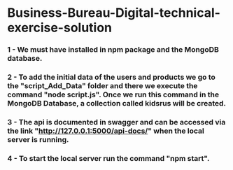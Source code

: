 # Business-Bureau-Digital-technical-exercise-solution

### 1 - We must have installed in npm package and the MongoDB database.
### 2 - To add the initial data of the users and products we go to the "script_Add_Data" folder and there we execute the command "node script.js". Once we run this command in the MongoDB Database, a collection called kidsrus will be created.
### 3 - The api is documented in swagger and can be accessed via the link "http://127.0.0.1:5000/api-docs/" when the local server is running.
### 4 - To start the local server run the command "npm start".  
